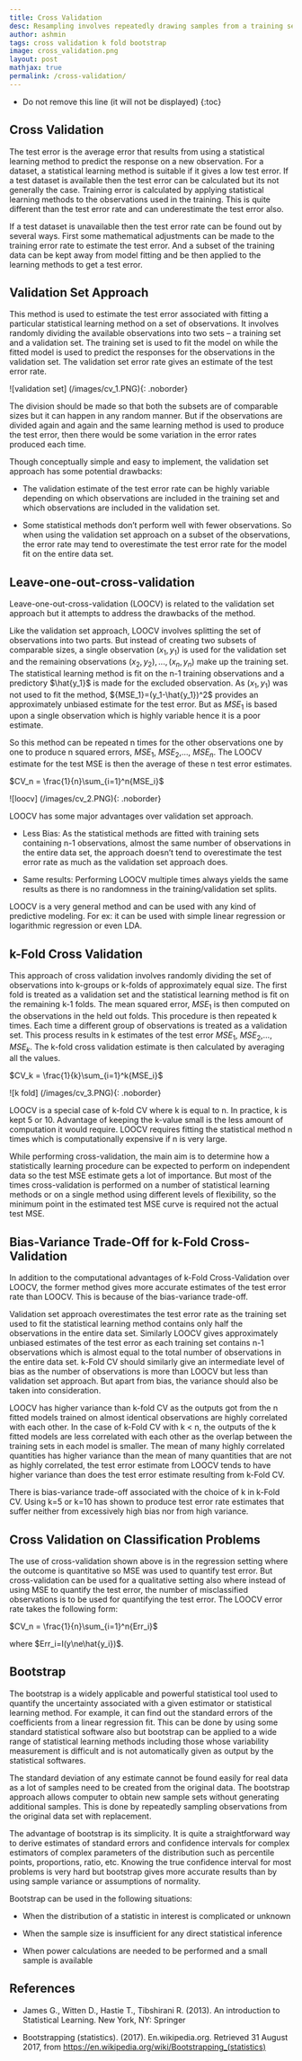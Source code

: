 ```yaml
---
title: Cross Validation
desc: Resampling involves repeatedly drawing samples from a training set and refitting a model on each sample in order to obtain additional information about the fitted model. This approach allows obtaining information that would not be available from fitting the model only once using the original training example. The two most commonly used resampling methods are cross-validation and bootstrapping. Cross validation can be used to estimate the test error associated with a given statistical learning method in order to evaluate its performance or to select the appropriate level of flexibility. 
author: ashmin
tags: cross validation k fold bootstrap
image: cross_validation.png
layout: post
mathjax: true
permalink: /cross-validation/
---
```


* Do not remove this line (it will not be displayed) 
{:toc}

## Cross Validation

The test error is the average error that results from using a statistical learning method to predict the response on a new observation. For a dataset, a statistical learning method is suitable if it gives a low test error. If a test dataset is available then the test error can be calculated but its not generally the case. Training error is calculated by applying statistical learning methods to the observations used in the training. This is quite different than the test error rate and can underestimate the test error also.

If a test dataset is unavailable then the test error rate can be found out by several ways. First some mathematical adjustments can be made to the training error rate to estimate the test error. And a subset of the training data can be kept away from model fitting and be then applied to the learning methods to get a test error.

## Validation Set Approach

This method is used to estimate the test error associated with fitting a particular statistical learning method on a set of observations. It involves randomly dividing the available observations into two sets – a training set and a validation set. The training set is used to fit the model on while the fitted model is used to predict the responses for the observations in the validation set. The validation set error rate gives an estimate of the test error rate. 

![validation set] (/images/cv_1.PNG){: .noborder}

The division should be made so that both the subsets are of comparable sizes but it can happen in any random manner. But if the observations are divided again and again and the same learning method is used to produce the test error, then there would be some variation in the error rates produced each time. 

Though conceptually simple and easy to implement, the validation set approach has some potential drawbacks:

* The validation estimate of the test error rate can be highly variable depending on which observations are included in the training set and which observations are included in the validation set.

* Some statistical methods don’t perform well with fewer observations. So when using the validation set approach on a subset of the observations, the error rate may tend to overestimate the test error rate for the model fit on the entire data set.

## Leave-one-out-cross-validation

Leave-one-out-cross-validation (LOOCV) is related to the validation set approach but it attempts to address the drawbacks of the method.

Like the validation set approach, LOOCV involves splitting the set of observations into two parts. But instead of creating two subsets of comparable sizes, a single observation $(x_1,y_1)$ is used for the validation set and the remaining observations $(x_2,y_2),...,(x_n,y_n)$ make up the training set. The statistical learning method is fit on the n-1 training observations and a predictory $\hat{y_1}$ is made for the excluded observation. As $(x_1, y_1)$ was not used to fit the method, ${MSE_1}=(y_1-\hat{y_1})^2$ provides an approximately unbiased estimate for the test error. But as $MSE_1$ is based upon a single observation which is highly variable hence it is a poor estimate.

So this method can be repeated n times for the other observations one by one to produce n squared errors, $MSE_1$, $MSE_2$,…, $MSE_n$. The LOOCV estimate for the test MSE is then the average of these n test error estimates.

$CV_n = \frac{1}{n}\sum_{i=1}^n{MSE_i}$

![loocv] (/images/cv_2.PNG){: .noborder}

LOOCV has some major advantages over validation set approach.

* Less Bias: As the statistical methods are fitted with training sets containing n-1 observations, almost the same number of observations in the entire data set, the approach doesn’t tend to overestimate the test error rate as much as the validation set approach does.

* Same results: Performing LOOCV multiple times always yields the same results as there is no randomness in the training/validation set splits.

LOOCV is a very general method and can be used with any kind of predictive modeling. For ex: it can be used with simple linear regression or logarithmic regression or even LDA.

## k-Fold Cross Validation

This approach of cross validation involves randomly dividing the set of observations into k-groups or k-folds of approximately equal size. The first fold is treated as a validation set and the statistical learning method is fit on the remaining k-1 folds. The mean squared error, $MSE_1$ is then computed on the observations in the held out folds. This procedure is then repeated k times. Each time a different group of observations is treated as a validation set. This process results in k estimates of the test error $MSE_1$, $MSE_2$,…, $MSE_k$. The k-fold cross validation estimate is then calculated by averaging all the values.

$CV_k = \frac{1}{k}\sum_{i=1}^k{MSE_i}$

![k fold] (/images/cv_3.PNG){: .noborder}

LOOCV is a special case of k-fold CV where k is equal to n. In practice, k is kept 5 or 10. Advantage of keeping the k-value small is the less amount of computation it would require. LOOCV requires fitting the statistical method n times which is computationally expensive if n is very large. 

While performing cross-validation, the main aim is to determine how a statistically learning procedure can be expected to perform on independent data so the test MSE estimate gets a lot of importance. But most of the times cross-validation is performed on a number of statistical learning methods or on a single method using different levels of flexibility, so the minimum point in the estimated test MSE curve is required not the actual test MSE.

## Bias-Variance Trade-Off for k-Fold Cross-Validation

In addition to the computational advantages of k-Fold Cross-Validation over LOOCV, the former method gives more accurate estimates of the test error rate than LOOCV. This is because of the bias-variance trade-off.

Validation set approach overestimates the test error rate as the training set used to fit the statistical learning method contains only half the observations in the entire data set. Similarly LOOCV gives approximately unbiased estimates of the test error as each training set contains n-1 observations which is almost equal to the total number of observations in the entire data set. k-Fold CV should similarly give an intermediate level of bias as the number of observations is more than LOOCV but less than validation set approach. But apart from bias, the variance should also be taken into consideration.

LOOCV has higher variance than k-fold CV as the outputs got from the n fitted models trained on almost identical observations are highly correlated with each other. In the case of k-Fold CV with k < n, the outputs of the k fitted models are less correlated with each other as the overlap between the training sets in each model is smaller. The mean of many highly correlated quantities has higher variance than the mean of many quantities that are not as highly correlated, the test error estimate from LOOCV tends to have higher variance than does the test error estimate resulting from k-Fold CV.

There is bias-variance trade-off associated with the choice of k in k-Fold CV. Using k=5 or k=10 has shown to produce test error rate estimates that suffer neither from excessively high bias nor from high variance.

## Cross Validation on Classification Problems

The use of cross-validation shown above is in the regression setting where the outcome is quantitative so MSE was used to quantify test error. But cross-validation can be used for a qualitative setting also where instead of using MSE to quantify the test error, the number of misclassified observations is to be used for quantifying the test error. The LOOCV error rate takes the following form:

$CV_n = \frac{1}{n}\sum_{i=1}^n{Err_i}$

where $Err_i=I(y\ne\hat{y_i})$.

## Bootstrap

The bootstrap is a widely applicable and powerful statistical tool used to quantify the uncertainty associated with a given estimator or statistical learning method. For example, it can find out the standard errors of the coefficients from a linear regression fit. This can be done by using some standard statistical software also but bootstrap can be applied to a wide range of statistical learning methods including those whose variability measurement is difficult and is not automatically given as output by the statistical softwares.

The standard deviation of any estimate cannot be found easily for real data as a lot of samples need to be created from the original data. The bootstrap approach allows computer to obtain new sample sets without generating additional samples. This is done by repeatedly sampling observations from the original data set with replacement.

The advantage of bootstrap is its simplicity. It is quite a straightforward way to derive estimates of standard errors and confidence intervals for complex estimators of complex parameters of the distribution such as percentile points, proportions, ratio, etc. Knowing the true confidence interval for most problems is very hard but bootstrap gives more accurate results than by using sample variance or assumptions of normality.

Bootstrap can be used in the following situations:

* When the distribution of a statistic in interest is complicated or unknown

* When the sample size is insufficient for any direct statistical inference

* When power calculations are needed to be performed and a small sample is available


## References

- James G., Witten D., Hastie T., Tibshirani R. (2013). An introduction to Statistical Learning. New York, NY: Springer

- Bootstrapping (statistics). (2017). En.wikipedia.org. Retrieved 31 August 2017, from https://en.wikipedia.org/wiki/Bootstrapping_(statistics)
